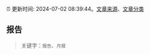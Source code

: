 :alarm_clock: 更新时间: 2024-07-02 08:39:44。[文章来源](/README.md)、[文章分类](/TAGS.md)

## 报告


> 关键字：`报告`、`月报`



